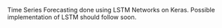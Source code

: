 Time Series Forecasting done using LSTM Networks on Keras.
Possible implementation of LSTM should follow soon.
